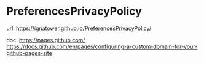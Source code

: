 # PreferencesPrivacyPolicy

url: https://ignatower.github.io/PreferencesPrivacyPolicy/

doc: https://pages.github.com/  https://docs.github.com/en/pages/configuring-a-custom-domain-for-your-github-pages-site